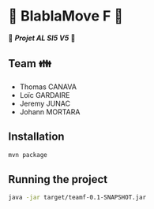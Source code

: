 # :car: BlablaMove F :car:
:traffic_light: ***Projet AL SI5 V5*** :traffic_light:


## Team :family: 
- Thomas CANAVA
- Loïc GARDAIRE 
- Jeremy JUNAC
- Johann MORTARA 

## Installation

```bash
mvn package
```

## Running the project

```bash
java -jar target/teamf-0.1-SNAPSHOT.jar
```

